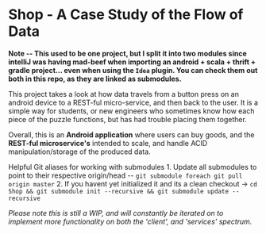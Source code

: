 # Shop - A Case Study of the Flow of Data
**Note -- This used to be one project, but I split it into two modules since intelliJ was having mad-beef when importing an android + scala + thrift + gradle project... even when using the `Idea` plugin. You can check them out both in this repo, as they are linked as submodules.**

This project takes a look at how data travels from a button press on an android device to a REST-ful micro-service, and then back to the user. It is a simple way for students, or new engineers who sometimes know how each piece of the puzzle functions, but has had trouble placing them together.

Overall, this is an **Android application** where users can buy goods, and the **REST-ful microservice's** intended to scale, and handle ACID manipulation/storage of the produced data.

Helpful Git aliases for working with submodules
    1. Update all submodules to point to their respective origin/head -- `git submodule foreach git pull origin master`
    2. If you havent yet initialized it and its a clean checkout -> `cd Shop && git submodule init --recursive && git submodule update --recursive`

_Please note this is still a WIP, and will constantly be iterated on to implement more functionality on both the 'client', and 'services' spectrum._
